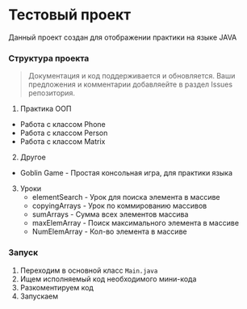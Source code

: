 # Тестовый проект
Данный проект создан для отображении практики на языке JAVA

### Структура проекта
>Документация и код поддерживается и обновляется. Ваши предложения и комментарии добавляейте в раздел Issues репозитория.

1. Практика ООП
 - Работа с классом Phone
 - Работа с классом Person
 - Работа с классом Matrix
2. Другое
 - Goblin Game - Простая консольная игра, для практики языка
3. Уроки
    - elementSearch - Урок для поиска элемента в массиве
    - copyingArrays - Урок по коммированию массивов
    - sumArrays - Сумма всех элементов массива
    - maxElemArray - Поиск максимального элемента в массиве
    - NumElemArray - Кол-во элемента в массиве
### Запуск
1. Переходим в основной класс `Main.java`
2. Ищем исполняемый код необходимого мини-кода
3. Разкоментируем код
4. Запускаем